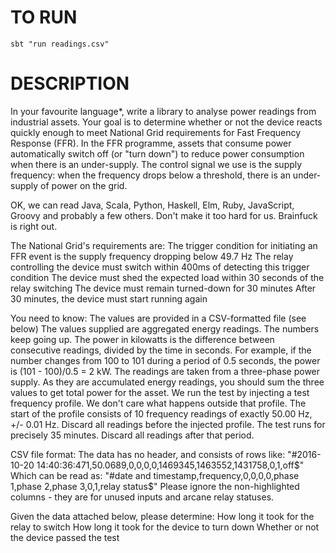 # TO RUN
`sbt "run readings.csv"`

# DESCRIPTION

In your favourite language*, write a library to analyse power readings from industrial assets. Your goal is to determine whether or not the device reacts quickly enough to meet National Grid requirements for Fast Frequency Response (FFR). In the FFR programme, assets that consume power automatically switch off (or "turn down") to reduce power consumption when there is an under-supply. The control signal we use is the supply frequency: when the frequency drops below a threshold, there is an under-supply of power on the grid.

OK, we can read Java, Scala, Python, Haskell, Elm, Ruby, JavaScript, Groovy and probably a few others. Don't make it too hard for us. Brainfuck is right out.
 
The National Grid's requirements are:
The trigger condition for initiating an FFR event is the supply frequency dropping below 49.7 Hz
The relay controlling the device must switch within 400ms of detecting this trigger condition
The device must shed the expected load within 30 seconds of the relay switching
The device must remain turned-down for 30 minutes
After 30 minutes, the device must start running again
 
You need to know:
The values are provided in a CSV-formatted file (see below)
The values supplied are aggregated energy readings. The numbers keep going up. The power in kilowatts is the difference between consecutive readings, divided by the time in seconds. For example, if the number changes from 100 to 101 during a period of 0.5 seconds, the power is (101 - 100)/0.5 = 2 kW.
The readings are taken from a three-phase power supply. As they are accumulated energy readings, you should sum the three values to get total power for the asset.
We run the test by injecting a test frequency profile. We don't care what happens outside that profile. The start of the profile consists of 10 frequency readings of exactly 50.00 Hz, +/- 0.01 Hz. Discard all readings before the injected profile.
The test runs for precisely 35 minutes. Discard all readings after that period.
 
CSV file format:
The data has no header, and consists of rows like:
"#2016-10-20 14:40:36:471,50.0689,0,0,0,0,1469345,1463552,1431758,0,1,off$"
Which can be read as:
"#date and timestamp,frequency,0,0,0,0,phase 1,phase 2,phase 3,0,1,relay status$"
Please ignore the non-highlighted columns - they are for unused inputs and arcane relay statuses.
 
Given the data attached below, please determine:
How long it took for the relay to switch
How long it took for the device to turn down
Whether or not the device passed the test
